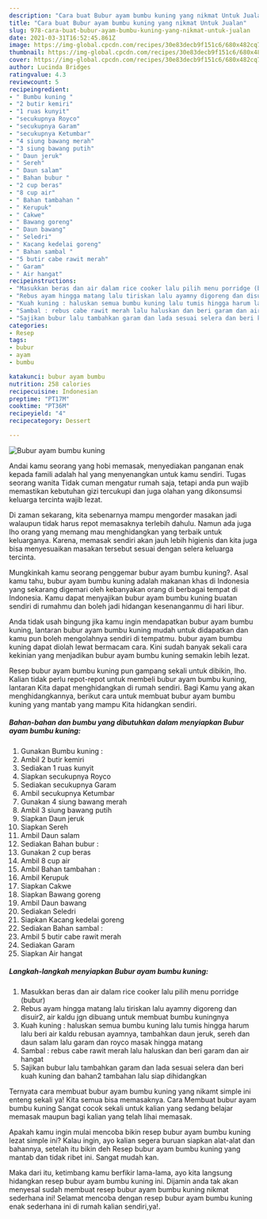 ```yaml
---
description: "Cara buat Bubur ayam bumbu kuning yang nikmat Untuk Jualan"
title: "Cara buat Bubur ayam bumbu kuning yang nikmat Untuk Jualan"
slug: 978-cara-buat-bubur-ayam-bumbu-kuning-yang-nikmat-untuk-jualan
date: 2021-03-31T16:52:45.861Z
image: https://img-global.cpcdn.com/recipes/30e83decb9f151c6/680x482cq70/bubur-ayam-bumbu-kuning-foto-resep-utama.jpg
thumbnail: https://img-global.cpcdn.com/recipes/30e83decb9f151c6/680x482cq70/bubur-ayam-bumbu-kuning-foto-resep-utama.jpg
cover: https://img-global.cpcdn.com/recipes/30e83decb9f151c6/680x482cq70/bubur-ayam-bumbu-kuning-foto-resep-utama.jpg
author: Lucinda Bridges
ratingvalue: 4.3
reviewcount: 5
recipeingredient:
- " Bumbu kuning "
- "2 butir kemiri"
- "1 ruas kunyit"
- "secukupnya Royco"
- "secukupnya Garam"
- "secukupnya Ketumbar"
- "4 siung bawang merah"
- "3 siung bawang putih"
- " Daun jeruk"
- " Sereh"
- " Daun salam"
- " Bahan bubur "
- "2 cup beras"
- "8 cup air"
- " Bahan tambahan "
- " Kerupuk"
- " Cakwe"
- " Bawang goreng"
- " Daun bawang"
- " Seledri"
- " Kacang kedelai goreng"
- " Bahan sambal "
- "5 butir cabe rawit merah"
- " Garam"
- " Air hangat"
recipeinstructions:
- "Masukkan beras dan air dalam rice cooker lalu pilih menu porridge (bubur)"
- "Rebus ayam hingga matang lalu tiriskan lalu ayamny digoreng dan disuir2, air kaldu jgn dibuang untuk membuat bumbu kuningnya"
- "Kuah kuning : haluskan semua bumbu kuning lalu tumis hingga harum lalu beri air kaldu rebusan ayamnya, tambahkan daun jeruk, sereh dan daun salam lalu garam dan royco masak hingga matang"
- "Sambal : rebus cabe rawit merah lalu haluskan dan beri garam dan air hangat"
- "Sajikan bubur lalu tambahkan garam dan lada sesuai selera dan beri kuah kuning dan bahan2 tambahan lalu siap dihidangkan"
categories:
- Resep
tags:
- bubur
- ayam
- bumbu

katakunci: bubur ayam bumbu 
nutrition: 258 calories
recipecuisine: Indonesian
preptime: "PT17M"
cooktime: "PT36M"
recipeyield: "4"
recipecategory: Dessert

---
```



![Bubur ayam bumbu kuning](https://img-global.cpcdn.com/recipes/30e83decb9f151c6/680x482cq70/bubur-ayam-bumbu-kuning-foto-resep-utama.jpg)

Andai kamu seorang yang hobi memasak, menyediakan panganan enak kepada famili adalah hal yang menyenangkan untuk kamu sendiri. Tugas seorang  wanita Tidak cuman mengatur rumah saja, tetapi anda pun wajib memastikan kebutuhan gizi tercukupi dan juga olahan yang dikonsumsi keluarga tercinta wajib lezat.

Di zaman  sekarang, kita sebenarnya mampu mengorder masakan jadi walaupun tidak harus repot memasaknya terlebih dahulu. Namun ada juga lho orang yang memang mau menghidangkan yang terbaik untuk keluarganya. Karena, memasak sendiri akan jauh lebih higienis dan kita juga bisa menyesuaikan masakan tersebut sesuai dengan selera keluarga tercinta. 



Mungkinkah kamu seorang penggemar bubur ayam bumbu kuning?. Asal kamu tahu, bubur ayam bumbu kuning adalah makanan khas di Indonesia yang sekarang digemari oleh kebanyakan orang di berbagai tempat di Indonesia. Kamu dapat menyajikan bubur ayam bumbu kuning buatan sendiri di rumahmu dan boleh jadi hidangan kesenanganmu di hari libur.

Anda tidak usah bingung jika kamu ingin mendapatkan bubur ayam bumbu kuning, lantaran bubur ayam bumbu kuning mudah untuk didapatkan dan kamu pun boleh mengolahnya sendiri di tempatmu. bubur ayam bumbu kuning dapat diolah lewat bermacam cara. Kini sudah banyak sekali cara kekinian yang menjadikan bubur ayam bumbu kuning semakin lebih lezat.

Resep bubur ayam bumbu kuning pun gampang sekali untuk dibikin, lho. Kalian tidak perlu repot-repot untuk membeli bubur ayam bumbu kuning, lantaran Kita dapat menghidangkan di rumah sendiri. Bagi Kamu yang akan menghidangkannya, berikut cara untuk membuat bubur ayam bumbu kuning yang mantab yang mampu Kita hidangkan sendiri.

<!--inarticleads1-->

##### Bahan-bahan dan bumbu yang dibutuhkan dalam menyiapkan Bubur ayam bumbu kuning:

1. Gunakan  Bumbu kuning :
1. Ambil 2 butir kemiri
1. Sediakan 1 ruas kunyit
1. Siapkan secukupnya Royco
1. Sediakan secukupnya Garam
1. Ambil secukupnya Ketumbar
1. Gunakan 4 siung bawang merah
1. Ambil 3 siung bawang putih
1. Siapkan  Daun jeruk
1. Siapkan  Sereh
1. Ambil  Daun salam
1. Sediakan  Bahan bubur :
1. Gunakan 2 cup beras
1. Ambil 8 cup air
1. Ambil  Bahan tambahan :
1. Ambil  Kerupuk
1. Siapkan  Cakwe
1. Siapkan  Bawang goreng
1. Ambil  Daun bawang
1. Sediakan  Seledri
1. Siapkan  Kacang kedelai goreng
1. Sediakan  Bahan sambal :
1. Ambil 5 butir cabe rawit merah
1. Sediakan  Garam
1. Siapkan  Air hangat




<!--inarticleads2-->

##### Langkah-langkah menyiapkan Bubur ayam bumbu kuning:

1. Masukkan beras dan air dalam rice cooker lalu pilih menu porridge (bubur)
1. Rebus ayam hingga matang lalu tiriskan lalu ayamny digoreng dan disuir2, air kaldu jgn dibuang untuk membuat bumbu kuningnya
1. Kuah kuning : haluskan semua bumbu kuning lalu tumis hingga harum lalu beri air kaldu rebusan ayamnya, tambahkan daun jeruk, sereh dan daun salam lalu garam dan royco masak hingga matang
1. Sambal : rebus cabe rawit merah lalu haluskan dan beri garam dan air hangat
1. Sajikan bubur lalu tambahkan garam dan lada sesuai selera dan beri kuah kuning dan bahan2 tambahan lalu siap dihidangkan




Ternyata cara membuat bubur ayam bumbu kuning yang nikamt simple ini enteng sekali ya! Kita semua bisa memasaknya. Cara Membuat bubur ayam bumbu kuning Sangat cocok sekali untuk kalian yang sedang belajar memasak maupun bagi kalian yang telah lihai memasak.

Apakah kamu ingin mulai mencoba bikin resep bubur ayam bumbu kuning lezat simple ini? Kalau ingin, ayo kalian segera buruan siapkan alat-alat dan bahannya, setelah itu bikin deh Resep bubur ayam bumbu kuning yang mantab dan tidak ribet ini. Sangat mudah kan. 

Maka dari itu, ketimbang kamu berfikir lama-lama, ayo kita langsung hidangkan resep bubur ayam bumbu kuning ini. Dijamin anda tak akan menyesal sudah membuat resep bubur ayam bumbu kuning nikmat sederhana ini! Selamat mencoba dengan resep bubur ayam bumbu kuning enak sederhana ini di rumah kalian sendiri,ya!.

